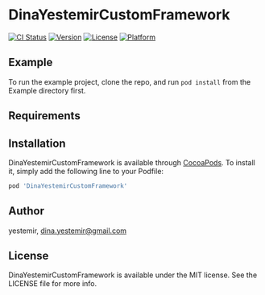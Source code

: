 # DinaYestemirCustomFramework

[![CI Status](https://img.shields.io/travis/yestemir/DinaYestemirCustomFramework.svg?style=flat)](https://travis-ci.org/yestemir/DinaYestemirCustomFramework)
[![Version](https://img.shields.io/cocoapods/v/DinaYestemirCustomFramework.svg?style=flat)](https://cocoapods.org/pods/DinaYestemirCustomFramework)
[![License](https://img.shields.io/cocoapods/l/DinaYestemirCustomFramework.svg?style=flat)](https://cocoapods.org/pods/DinaYestemirCustomFramework)
[![Platform](https://img.shields.io/cocoapods/p/DinaYestemirCustomFramework.svg?style=flat)](https://cocoapods.org/pods/DinaYestemirCustomFramework)

## Example

To run the example project, clone the repo, and run `pod install` from the Example directory first.

## Requirements

## Installation

DinaYestemirCustomFramework is available through [CocoaPods](https://cocoapods.org). To install
it, simply add the following line to your Podfile:

```ruby
pod 'DinaYestemirCustomFramework'
```

## Author

yestemir, dina.yestemir@gmail.com

## License

DinaYestemirCustomFramework is available under the MIT license. See the LICENSE file for more info.

